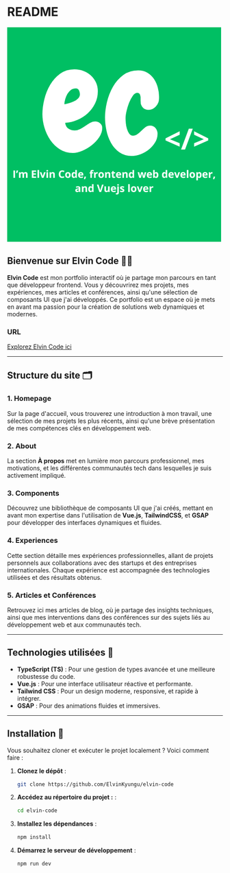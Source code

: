 # README

![Elvin Code Preview](src/assets/elvincode.png)

## Bienvenue sur **Elvin Code** 👨‍💻

**Elvin Code** est mon portfolio interactif où je partage mon parcours en tant que développeur frontend. Vous y découvrirez mes projets, mes expériences, mes articles et conférences, ainsi qu'une sélection de composants UI que j'ai développés. Ce portfolio est un espace où je mets en avant ma passion pour la création de solutions web dynamiques et modernes.

### URL
[Explorez Elvin Code ici](https://elvincode.com/)

---

## Structure du site 🗂

### 1. **Homepage**
Sur la page d'accueil, vous trouverez une introduction à mon travail, une sélection de mes projets les plus récents, ainsi qu'une brève présentation de mes compétences clés en développement web.

### 2. **About**
La section **À propos** met en lumière mon parcours professionnel, mes motivations, et les différentes communautés tech dans lesquelles je suis activement impliqué.

### 3. **Components**
Découvrez une bibliothèque de composants UI que j'ai créés, mettant en avant mon expertise dans l'utilisation de **Vue.js**, **TailwindCSS**, et **GSAP** pour développer des interfaces dynamiques et fluides.

### 4. **Experiences**
Cette section détaille mes expériences professionnelles, allant de projets personnels aux collaborations avec des startups et des entreprises internationales. Chaque expérience est accompagnée des technologies utilisées et des résultats obtenus.

### 5. **Articles et Conférences**
Retrouvez ici mes articles de blog, où je partage des insights techniques, ainsi que mes interventions dans des conférences sur des sujets liés au développement web et aux communautés tech.

---

## Technologies utilisées 🚀

- **TypeScript (TS)** : Pour une gestion de types avancée et une meilleure robustesse du code.
- **Vue.js** : Pour une interface utilisateur réactive et performante.
- **Tailwind CSS** : Pour un design moderne, responsive, et rapide à intégrer.
- **GSAP** : Pour des animations fluides et immersives.

---

## Installation 🔧

Vous souhaitez cloner et exécuter le projet localement ? Voici comment faire :

1. **Clonez le dépôt** :
   ```bash
   git clone https://github.com/ElvinKyungu/elvin-code

2. **Accédez au répertoire du projet :** :
   ```bash
   cd elvin-code

3. **Installez les dépendances** :
   ```bash
   npm install

3. **Démarrez le serveur de développement** :
   ```bash
   npm run dev